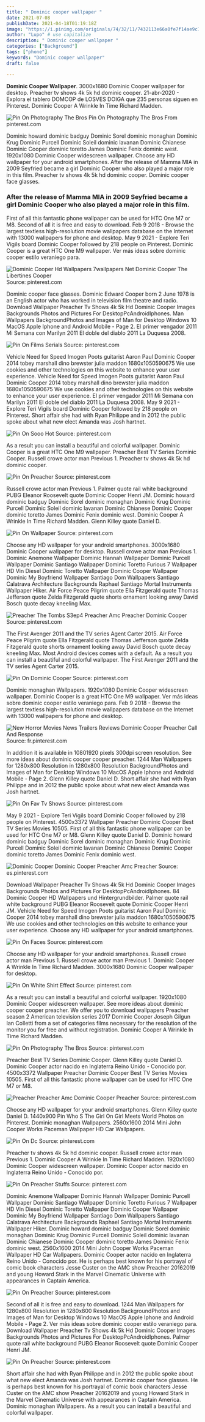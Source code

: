 ```yaml
---
title: " Dominic cooper wallpaper "
date: 2021-07-08
publishDate: 2021-04-18T01:19:18Z
image: "https://i.pinimg.com/originals/74/32/11/7432113e66a0fe7f14ae9c193e6b49e6.jpg"
author: "Lupo" # use capitalize
description: " Dominic cooper wallpaper "
categories: ["Background"]
tags: ["phone"]
keywords: "Dominic cooper wallpaper"
draft: false

---
```



**Dominic Cooper Wallpaper**. 3000x1680 Dominic Cooper wallpaper for desktop. Preacher tv shows 4k 5k hd dominic cooper. 21-abr-2020 - Explora el tablero DOMCOP de LOSVES DOIGA que 235 personas siguen en Pinterest. Dominic Cooper A Wrinkle In Time Richard Madden.

![Pin On Photography The Bros](https://i.pinimg.com/originals/c8/15/7f/c8157fd388561c95bd1b829b2efa9427.jpg "Pin On Photography The Bros")
Pin On Photography The Bros From pinterest.com


Dominic howard dominic badguy Dominic Sorel dominic monaghan Dominic Krug Dominic Purcell Dominic Soleil dominic lavanan Dominic Chianese Dominic Cooper dominic toretto James Dominic Fenix dominic west. 1920x1080 Dominic Cooper widescreen wallpaper. Choose any HD wallpaper for your android smartphones. After the release of Mamma MIA in 2009 Seyfried became a girl Dominic Cooper who also played a major role in this film. Preacher tv shows 4k 5k hd dominic cooper. Dominic cooper face glasses.

### After the release of Mamma MIA in 2009 Seyfried became a girl Dominic Cooper who also played a major role in this film.

First of all this fantastic phone wallpaper can be used for HTC One M7 or M8. Second of all it is free and easy to download. Feb 9 2018 - Browse the largest textless high-resolution movie wallpapers database on the Internet with 13000 wallpapers for phone and desktop. May 9 2021 - Explore Teri Vigils board Dominic Cooper followed by 218 people on Pinterest. Dominic Cooper is a great HTC One M9 wallpaper. Ver más ideas sobre dominic cooper estilo veraniego para.


![Dominic Cooper Hd Wallpapers 7wallpapers Net Dominic Cooper The Libertines Cooper](https://i.pinimg.com/originals/08/ee/37/08ee377453626f3ac0c01b3506c18e6f.jpg "Dominic Cooper Hd Wallpapers 7wallpapers Net Dominic Cooper The Libertines Cooper")
Source: pinterest.com

Dominic cooper face glasses. Dominic Edward Cooper born 2 June 1978 is an English actor who has worked in television film theatre and radio. Download Wallpaper Preacher Tv Shows 4k 5k Hd Dominic Cooper Images Backgrounds Photos and Pictures For DesktopPcAndroidIphones. Man Wallpapers BackgroundPhotos and Images of Man for Desktop Windows 10 MacOS Apple Iphone and Android Mobile - Page 2. El primer vengador 2011 Mi Semana con Marilyn 2011 El doble del diablo 2011 La Duquesa 2008.

![Pin On Films Serials](https://i.pinimg.com/736x/70/86/d5/7086d5a5d4af497471e8d6b2c0f3c452.jpg "Pin On Films Serials")
Source: pinterest.com

Vehicle Need for Speed Imogen Poots guitarist Aaron Paul Dominic Cooper 2014 tobey marshall dino brewster julia maddon 1680x1050590675 We use cookies and other technologies on this website to enhance your user experience. Vehicle Need for Speed Imogen Poots guitarist Aaron Paul Dominic Cooper 2014 tobey marshall dino brewster julia maddon 1680x1050590675 We use cookies and other technologies on this website to enhance your user experience. El primer vengador 2011 Mi Semana con Marilyn 2011 El doble del diablo 2011 La Duquesa 2008. May 9 2021 - Explore Teri Vigils board Dominic Cooper followed by 218 people on Pinterest. Short affair she had with Ryan Philippe and in 2012 the public spoke about what new elect Amanda was Josh hartnet.

![Pin On Sooo Hot](https://i.pinimg.com/originals/17/e1/4a/17e14aad535ff3d52297d77114bfee1f.jpg "Pin On Sooo Hot")
Source: pinterest.com

As a result you can install a beautiful and colorful wallpaper. Dominic Cooper is a great HTC One M9 wallpaper. Preacher Best TV Series Dominic Cooper. Russell crowe actor man Previous 1. Preacher tv shows 4k 5k hd dominic cooper.

![Pin On Preacher](https://i.pinimg.com/originals/e1/66/b7/e166b7a37769519619af104b81dd1515.jpg "Pin On Preacher")
Source: pinterest.com

Russell crowe actor man Previous 1. Palmer quote rail white background PUBG Eleanor Roosevelt quote Dominic Cooper Henri JM. Dominic howard dominic badguy Dominic Sorel dominic monaghan Dominic Krug Dominic Purcell Dominic Soleil dominic lavanan Dominic Chianese Dominic Cooper dominic toretto James Dominic Fenix dominic west. Dominic Cooper A Wrinkle In Time Richard Madden. Glenn Killey quote Daniel D.

![Pin On Wallpaper](https://i.pinimg.com/originals/10/cf/e2/10cfe2511cfd72dcc2f6b670e7dbdb23.jpg "Pin On Wallpaper")
Source: pinterest.com

Choose any HD wallpaper for your android smartphones. 3000x1680 Dominic Cooper wallpaper for desktop. Russell crowe actor man Previous 1. Dominic Anemone Wallpaper Dominic Hannah Wallpaper Dominic Purcell Wallpaper Dominic Santiago Wallpaper Dominic Toretto Furious 7 Wallpaper HD Vin Diesel Dominic Toretto Wallpaper Dominic Cooper Wallpaper Dominic My Boyfriend Wallpaper Santiago Dom Wallpapers Santiago Calatrava Architecture Backgrounds Raphael Santiago Mortal Instruments Wallpaper Hiker. Air Force Peace Pilgrim quote Ella Fitzgerald quote Thomas Jefferson quote Zelda Fitzgerald quote shorts ornament looking away David Bosch quote decay kneeling Max.

![Preacher The Tombs S3ep4 Preacher Amc Preacher Dominic Cooper](https://i.pinimg.com/originals/a3/28/69/a32869d30ec3edd8c34cfa3b8dce798e.jpg "Preacher The Tombs S3ep4 Preacher Amc Preacher Dominic Cooper")
Source: pinterest.com

The First Avenger 2011 and the TV series Agent Carter 2015. Air Force Peace Pilgrim quote Ella Fitzgerald quote Thomas Jefferson quote Zelda Fitzgerald quote shorts ornament looking away David Bosch quote decay kneeling Max. Most Android devices comes with a default. As a result you can install a beautiful and colorful wallpaper. The First Avenger 2011 and the TV series Agent Carter 2015.

![Pin On Dominic Cooper](https://i.pinimg.com/originals/27/d1/35/27d1354497a686d4d031a405ea2f819d.jpg "Pin On Dominic Cooper")
Source: pinterest.com

Dominic monaghan Wallpapers. 1920x1080 Dominic Cooper widescreen wallpaper. Dominic Cooper is a great HTC One M9 wallpaper. Ver más ideas sobre dominic cooper estilo veraniego para. Feb 9 2018 - Browse the largest textless high-resolution movie wallpapers database on the Internet with 13000 wallpapers for phone and desktop.

![New Horror Movies News Trailers Reviews Dominic Cooper Preacher Call And Response](https://i.pinimg.com/originals/0c/d1/7f/0cd17f2fb72a92b9a5ef8a11e51bd2a9.jpg "New Horror Movies News Trailers Reviews Dominic Cooper Preacher Call And Response")
Source: fr.pinterest.com

In addition it is available in 10801920 pixels 300dpi screen resolution. See more ideas about dominic cooper cooper preacher. 1244 Man Wallpapers for 1280x800 Resolution in 1280x800 Resolution BackgroundPhotos and Images of Man for Desktop Windows 10 MacOS Apple Iphone and Android Mobile - Page 2. Glenn Killey quote Daniel D. Short affair she had with Ryan Philippe and in 2012 the public spoke about what new elect Amanda was Josh hartnet.

![Pin On Fav Tv Shows](https://i.pinimg.com/originals/b0/f8/ff/b0f8ff4db7473734eb38a52ccbf001ab.jpg "Pin On Fav Tv Shows")
Source: pinterest.com

May 9 2021 - Explore Teri Vigils board Dominic Cooper followed by 218 people on Pinterest. 4500x3372 Wallpaper Preacher Dominic Cooper Best TV Series Movies 10505. First of all this fantastic phone wallpaper can be used for HTC One M7 or M8. Glenn Killey quote Daniel D. Dominic howard dominic badguy Dominic Sorel dominic monaghan Dominic Krug Dominic Purcell Dominic Soleil dominic lavanan Dominic Chianese Dominic Cooper dominic toretto James Dominic Fenix dominic west.

![Dominic Cooper Dominic Cooper Preacher Amc Preacher](https://i.pinimg.com/originals/f8/78/82/f87882ec3963c64e5a27677db63d38b6.jpg "Dominic Cooper Dominic Cooper Preacher Amc Preacher")
Source: es.pinterest.com

Download Wallpaper Preacher Tv Shows 4k 5k Hd Dominic Cooper Images Backgrounds Photos and Pictures For DesktopPcAndroidIphones. 84 Dominic Cooper HD Wallpapers und Hintergrundbilder. Palmer quote rail white background PUBG Eleanor Roosevelt quote Dominic Cooper Henri JM. Vehicle Need for Speed Imogen Poots guitarist Aaron Paul Dominic Cooper 2014 tobey marshall dino brewster julia maddon 1680x1050590675 We use cookies and other technologies on this website to enhance your user experience. Choose any HD wallpaper for your android smartphones.

![Pin On Faces](https://i.pinimg.com/originals/c0/c7/2b/c0c72bbf1e1516ce570616e643afa448.jpg "Pin On Faces")
Source: pinterest.com

Choose any HD wallpaper for your android smartphones. Russell crowe actor man Previous 1. Russell crowe actor man Previous 1. Dominic Cooper A Wrinkle In Time Richard Madden. 3000x1680 Dominic Cooper wallpaper for desktop.

![Pin On White Shirt Effect](https://i.pinimg.com/originals/57/19/9d/57199d5b0d32b883c872809a4b3390e3.jpg "Pin On White Shirt Effect")
Source: pinterest.com

As a result you can install a beautiful and colorful wallpaper. 1920x1080 Dominic Cooper widescreen wallpaper. See more ideas about dominic cooper cooper preacher. We offer you to download wallpapers Preacher season 2 American television series 2017 Dominic Cooper Joseph Gilgun Ian Colletti from a set of categories films necessary for the resolution of the monitor you for free and without registration. Dominic Cooper A Wrinkle In Time Richard Madden.

![Pin On Photography The Bros](https://i.pinimg.com/originals/c8/15/7f/c8157fd388561c95bd1b829b2efa9427.jpg "Pin On Photography The Bros")
Source: pinterest.com

Preacher Best TV Series Dominic Cooper. Glenn Killey quote Daniel D. Dominic Cooper actor nacido en Inglaterra Reino Unido - Conocido por. 4500x3372 Wallpaper Preacher Dominic Cooper Best TV Series Movies 10505. First of all this fantastic phone wallpaper can be used for HTC One M7 or M8.

![Preacher Preacher Amc Dominic Cooper Preacher](https://i.pinimg.com/474x/cf/24/ac/cf24ac7a18e40e302ae06222f3056e20.jpg "Preacher Preacher Amc Dominic Cooper Preacher")
Source: pinterest.com

Choose any HD wallpaper for your android smartphones. Glenn Killey quote Daniel D. 1440x900 Pin Who S The Girl On Girl Meets World Photos on Pinterest. Dominic monaghan Wallpapers. 2560x1600 2014 Mini John Cooper Works Paceman Wallpaper HD Car Wallpapers.

![Pin On Dc](https://i.pinimg.com/originals/34/c1/8f/34c18f9d3773b317062c77ee81ca1069.jpg "Pin On Dc")
Source: pinterest.com

Preacher tv shows 4k 5k hd dominic cooper. Russell crowe actor man Previous 1. Dominic Cooper A Wrinkle In Time Richard Madden. 1920x1080 Dominic Cooper widescreen wallpaper. Dominic Cooper actor nacido en Inglaterra Reino Unido - Conocido por.

![Pin On Preacher Stuffs](https://i.pinimg.com/originals/ca/1f/6c/ca1f6c7561f0a0cbc561ec9454fe2d77.jpg "Pin On Preacher Stuffs")
Source: pinterest.com

Dominic Anemone Wallpaper Dominic Hannah Wallpaper Dominic Purcell Wallpaper Dominic Santiago Wallpaper Dominic Toretto Furious 7 Wallpaper HD Vin Diesel Dominic Toretto Wallpaper Dominic Cooper Wallpaper Dominic My Boyfriend Wallpaper Santiago Dom Wallpapers Santiago Calatrava Architecture Backgrounds Raphael Santiago Mortal Instruments Wallpaper Hiker. Dominic howard dominic badguy Dominic Sorel dominic monaghan Dominic Krug Dominic Purcell Dominic Soleil dominic lavanan Dominic Chianese Dominic Cooper dominic toretto James Dominic Fenix dominic west. 2560x1600 2014 Mini John Cooper Works Paceman Wallpaper HD Car Wallpapers. Dominic Cooper actor nacido en Inglaterra Reino Unido - Conocido por. He is perhaps best known for his portrayal of comic book characters Jesse Custer on the AMC show Preacher 20162019 and young Howard Stark in the Marvel Cinematic Universe with appearances in Captain America.

![Pin On Preacher](https://i.pinimg.com/originals/ef/d5/ac/efd5ac21fd578cc1ab382d546ee94649.jpg "Pin On Preacher")
Source: pinterest.com

Second of all it is free and easy to download. 1244 Man Wallpapers for 1280x800 Resolution in 1280x800 Resolution BackgroundPhotos and Images of Man for Desktop Windows 10 MacOS Apple Iphone and Android Mobile - Page 2. Ver más ideas sobre dominic cooper estilo veraniego para. Download Wallpaper Preacher Tv Shows 4k 5k Hd Dominic Cooper Images Backgrounds Photos and Pictures For DesktopPcAndroidIphones. Palmer quote rail white background PUBG Eleanor Roosevelt quote Dominic Cooper Henri JM.

![Pin On Preacher](https://i.pinimg.com/originals/74/32/11/7432113e66a0fe7f14ae9c193e6b49e6.jpg "Pin On Preacher")
Source: pinterest.com

Short affair she had with Ryan Philippe and in 2012 the public spoke about what new elect Amanda was Josh hartnet. Dominic cooper face glasses. He is perhaps best known for his portrayal of comic book characters Jesse Custer on the AMC show Preacher 20162019 and young Howard Stark in the Marvel Cinematic Universe with appearances in Captain America. Dominic monaghan Wallpapers. As a result you can install a beautiful and colorful wallpaper.

